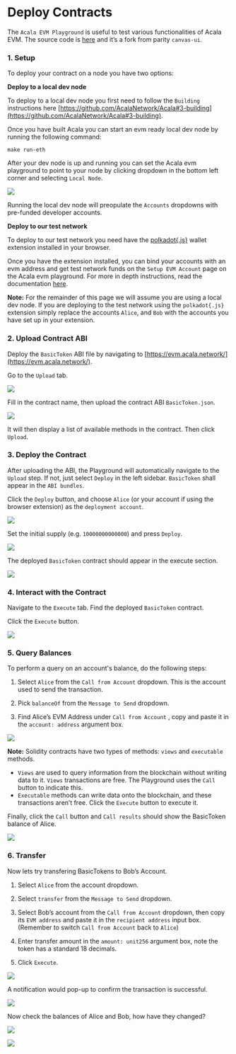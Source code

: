 # Deploy Contracts

The `Acala EVM Playground` is useful to test various functionalities of Acala EVM. The source code is [here](https://github.com/AcalaNetwork/evm-playground) and it’s a fork from parity `canvas-ui`.

### **1. Setup**

To deploy your contract on a node you have two options:

**Deploy to a local dev node**

To deploy to a local dev node you first need to follow the `Building` instructions here [https://github.com/AcalaNetwork/Acala#3-building](https://github.com/AcalaNetwork/Acala#3-building).

Once you have built Acala you can start an evm ready local dev node by running the following command:

```text
make run-eth
```

After your dev node is up and running you can set the Acala evm playground to point to your node by clicking dropdown in the bottom left corner and selecting `Local Node`.

![](https://i.imgur.com/4hndMwf.jpg)

Running the local dev node will preopulate the `Accounts` dropdowns with pre-funded developer accounts.

**Deploy to our test network**

To deploy to our test network you need have the [polkadot{.js}](https://polkadot.js.org/extension/) wallet extension installed in your browser.

Once you have the extension installed, you can bind your accounts with an evm address and get test network funds on the `Setup EVM Account` page on the Acala evm playground. For more in depth instructions, read the documentation [here](https://wiki.acala.network/build/development-guide/smart-contracts/get-started-evm/evm-account).

**Note:** For the remainder of this page we will assume you are using a local dev node. If you are deploying to the test network using the `polkadot{.js}` extension simply replace the accounts `Alice`, and `Bob` with the accounts you have set up in your extension.

### **2. Upload Contract ABI**

Deploy the `BasicToken` ABI file by navigating to [https://evm.acala.network/](https://evm.acala.network/).

Go to the `Upload` tab.

![](https://i.imgur.com/WEqKIwg.png)

Fill in the contract name, then upload the contract ABI `BasicToken.json`.

![](https://i.imgur.com/35cPG16.png)

It will then display a list of available methods in the contract. Then click `Upload`.

### **3. Deploy the Contract**

After uploading the ABI, the Playground will automatically navigate to the `Upload` step. If not, just select `Deploy` in the left sidebar. `BasicToken` shall appear in the `ABI bundles`.

Click the `Deploy` button, and choose `Alice` (or your account if using the browser extension) as the `deployment account`.

![](https://i.imgur.com/49maXFG.png)

Set the initial supply \(e.g. `10000000000000`\) and press `Deploy`.

![](https://i.imgur.com/ZQGxqny.png)

The deployed `BasicToken` contract should appear in the execute section.

![](https://i.imgur.com/BMp4SR3.png)

### **4. Interact with the Contract**

Navigate to the `Execute` tab. Find the deployed `BasicToken` contract.

Click the `Execute` button.

![](https://i.imgur.com/eOnKfQi.png)

### **5. Query Balances**

To perform a query on an account's balance, do the following steps:

1. Select `Alice` from the `Call from Account` dropdown. This is the account used to send the transaction.

2. Pick `balanceOf` from the `Message to Send` dropdown.

3. Find Alice’s EVM Address under `Call from Account` , copy and paste it in the `account: address` argument box.

![](https://i.imgur.com/ups2Ur6.png)

**Note:** Solidity contracts have two types of methods: `views` and `executable` methods.

- `Views` are used to query information from the blockchain without writing data to it. `Views` transactions are free. The Playground uses the `Call` button to indicate this.
- `Executable` methods can write data onto the blockchain, and these transactions aren’t free. Click the `Execute` button to execute it.

Finally, click the `Call` button and `Call results` should show the BasicToken balance of Alice.

![](https://i.imgur.com/URot8MK.png)

### **6. Transfer**

Now lets try transfering BasicTokens to Bob’s Account.

1. Select `Alice` from the account dropdown.

2. Select `transfer` from the `Message to Send` dropdown.

3. Select Bob’s account from the `Call from Account` dropdown, then copy its `EVM address` and paste it in the `recipient address` input box. (Remember to switch `Call from Account` back to `Alice`)

4. Enter transfer amount in the `amount: unit256` argument box, note the token has a standard 18 decimals.

5. Click `Execute`.

![](https://i.imgur.com/hPAGjsT.png)

A notification would pop-up to confirm the transaction is successful.

![](https://i.imgur.com/iXyEdFE.png)

Now check the balances of Alice and Bob, how have they changed?

![](https://i.imgur.com/mTLZGYU.png)

![](https://i.imgur.com/tTSS4gs.png)
